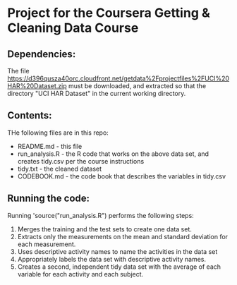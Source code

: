 # Project for the Coursera Getting & Cleaning Data Course

## Dependencies:

The file https://d396qusza40orc.cloudfront.net/getdata%2Fprojectfiles%2FUCI%20HAR%20Dataset.zip must be downloaded, and extracted so that the directory "UCI HAR Dataset" in the current working directory.

## Contents:

THe following files are in this repo:

* README.md - this file
* run_analysis.R - the R code that works on the above data set, and creates tidy.csv per the course instructions
* tidy.txt - the cleaned dataset
* CODEBOOK.md - the code book that describes the variables in tidy.csv

## Running the code:

Running 'source("run_analysis.R") performs the following steps:

1. Merges the training and the test sets to create one data set.
2. Extracts only the measurements on the mean and standard deviation for each measurement.
3. Uses descriptive activity names to name the activities in the data set
4. Appropriately labels the data set with descriptive activity names.
5. Creates a second, independent tidy data set with the average of each variable for each activity and each subject.